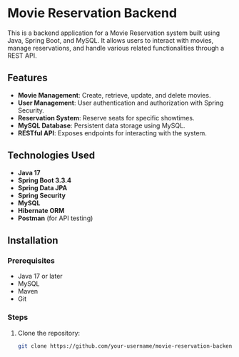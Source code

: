 # Movie Reservation Backend

This is a backend application for a Movie Reservation system built using Java, Spring Boot, and MySQL. It allows users to interact with movies, manage reservations, and handle various related functionalities through a REST API.

## Features

- **Movie Management**: Create, retrieve, update, and delete movies.
- **User Management**: User authentication and authorization with Spring Security.
- **Reservation System**: Reserve seats for specific showtimes.
- **MySQL Database**: Persistent data storage using MySQL.
- **RESTful API**: Exposes endpoints for interacting with the system.

## Technologies Used

- **Java 17**
- **Spring Boot 3.3.4**
- **Spring Data JPA**
- **Spring Security**
- **MySQL**
- **Hibernate ORM**
- **Postman** (for API testing)

## Installation

### Prerequisites

- Java 17 or later
- MySQL
- Maven
- Git

### Steps

1. Clone the repository:

   ```bash
   git clone https://github.com/your-username/movie-reservation-backend.git
